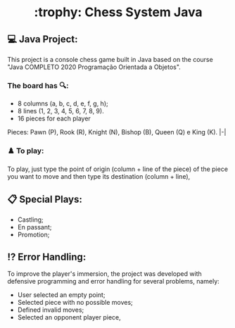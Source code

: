 <h1 align="center">
  :trophy: Chess System Java
</h1>

## 💻 Java Project:
  This project is a console chess game built in Java based on the course "Java COMPLETO 2020 Programação Orientada
a Objetos".

### The board has 🔍:
- 8 columns (a, b, c, d, e, f, g, h);
- 8 lines (1, 2, 3, 4, 5, 6, 7, 8, 9).
- 16 pieces for each player

Pieces: Pawn (P), Rook (R), Knight (N), Bishop (B), Queen (Q) e King (K).
|-|

### ♟️ To play:
To play, just type the point of origin (column + line of the piece) of the piece you want to move and then type its destination (column + line),

## 📋 Special Plays:
- Castling;
- En passant;
- Promotion;

## ⁉️ Error Handling:
To improve the player's immersion, the project was developed with defensive programming and error handling for several problems, namely:
- User selected an empty point;
- Selected piece with no possible moves;
- Defined invalid moves;
- Selected an opponent player piece,

